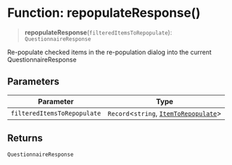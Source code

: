# Function: repopulateResponse()

> **repopulateResponse**(`filteredItemsToRepopulate`): `QuestionnaireResponse`

Re-populate checked items in the re-population dialog into the current QuestionnaireResponse

## Parameters

| Parameter | Type |
| ------ | ------ |
| `filteredItemsToRepopulate` | `Record`\<`string`, [`ItemToRepopulate`](../interfaces/ItemToRepopulate.md)\> |

## Returns

`QuestionnaireResponse`
